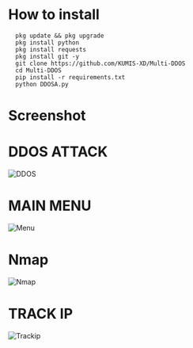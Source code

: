 # How to install
      pkg update && pkg upgrade
      pkg install python
      pkg install requests
      pkg install git -y
      git clone https://github.com/KUMIS-XD/Multi-DDOS
      cd Multi-DDOS
      pip install -r requirements.txt
      python DDOSA.py

# Screenshot
# DDOS ATTACK
![DDOS](https://user-images.githubusercontent.com/114278627/194793860-7c4d55c8-dbcd-48d1-8434-8a62734bb94d.png)

# MAIN MENU
![Menu](https://user-images.githubusercontent.com/114278627/194793864-b308e1fd-6a90-42a5-9d74-b8c25d0aec67.png)

# Nmap
![Nmap](https://user-images.githubusercontent.com/114278627/194793866-8e8995ca-cfaa-40d8-85bd-589d74cb1dbf.png)

# TRACK IP
![Trackip](https://user-images.githubusercontent.com/114278627/194793867-d7fd45a5-82b1-4747-9461-77383ded4ee8.png)
